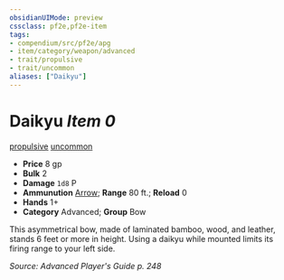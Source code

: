 ```yaml
---
obsidianUIMode: preview
cssclass: pf2e,pf2e-item
tags:
- compendium/src/pf2e/apg
- item/category/weapon/advanced
- trait/propulsive
- trait/uncommon
aliases: ["Daikyu"]
---
```

# Daikyu *Item 0*  
[propulsive](rules/traits/propulsive.md "Propulsive Weapon Trait")  [uncommon](rules/traits/uncommon.md "Uncommon Rarity Trait")  

- **Price** 8 gp
- **Bulk** 2
- **Damage** `1d8` P
- **Ammunution** [Arrow](compendium/equipment/items/arrow.md); **Range** 80 ft.; **Reload** 0
- **Hands** 1+
- **Category** Advanced; **Group** Bow 

This asymmetrical bow, made of laminated bamboo, wood, and leather, stands 6 feet or more in height. Using a daikyu while mounted limits its firing range to your left side.

*Source: Advanced Player's Guide p. 248*